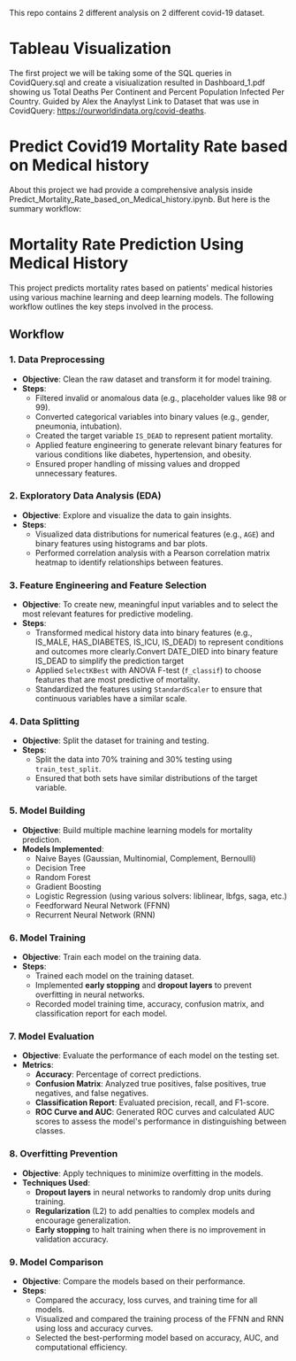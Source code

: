 This repo contains 2 different analysis on 2 different covid-19 dataset.
# Tableau Visualization

The first project we will be taking some of the SQL queries in CovidQuery.sql and create a visiualization resulted in Dashboard_1.pdf showing us Total Deaths Per Continent and Percent Population Infected Per Country. Guided by Alex the Anaylyst
Link to Dataset that was use in CovidQuery: https://ourworldindata.org/covid-deaths.

# Predict Covid19 Mortality Rate based on Medical history
About this project we had provide a comprehensive analysis inside Predict_Mortality_Rate_based_on_Medical_history.ipynb. But here is the summary workflow:

# Mortality Rate Prediction Using Medical History

This project predicts mortality rates based on patients' medical histories using various machine learning and deep learning models. The following workflow outlines the key steps involved in the process.

## Workflow
### 1. Data Preprocessing
   - **Objective**: Clean the raw dataset and transform it for model training.
   - **Steps**:
     - Filtered invalid or anomalous data (e.g., placeholder values like 98 or 99).
     - Converted categorical variables into binary values (e.g., gender, pneumonia, intubation).
     - Created the target variable `IS_DEAD` to represent patient mortality.
     - Applied feature engineering to generate relevant binary features for various conditions like diabetes, hypertension, and obesity.
     - Ensured proper handling of missing values and dropped unnecessary features.

### 2. Exploratory Data Analysis (EDA)
   - **Objective**: Explore and visualize the data to gain insights.
   - **Steps**:
     - Visualized data distributions for numerical features (e.g., `AGE`) and binary features using histograms and bar plots.
     - Performed correlation analysis with a Pearson correlation matrix heatmap to identify relationships between features.

### 3. Feature Engineering and Feature Selection
   - **Objective**: To create new, meaningful input variables and to select the most relevant features for predictive modeling.
   - **Steps**:
     - Transformed medical history data into binary features (e.g., IS_MALE, HAS_DIABETES, IS_ICU, IS_DEAD) to represent conditions and outcomes more clearly.Convert DATE_DIED into binary feature IS_DEAD to simplify the prediction target
     - Applied `SelectKBest` with ANOVA F-test (`f_classif`) to choose features that are most predictive of mortality.
     - Standardized the features using `StandardScaler` to ensure that continuous variables have a similar scale.

### 4. Data Splitting
   - **Objective**: Split the dataset for training and testing.
   - **Steps**:
     - Split the data into 70% training and 30% testing using `train_test_split`.
     - Ensured that both sets have similar distributions of the target variable.

### 5. Model Building
   - **Objective**: Build multiple machine learning models for mortality prediction.
   - **Models Implemented**:
     - Naive Bayes (Gaussian, Multinomial, Complement, Bernoulli)
     - Decision Tree
     - Random Forest
     - Gradient Boosting
     - Logistic Regression (using various solvers: liblinear, lbfgs, saga, etc.)
     - Feedforward Neural Network (FFNN)
     - Recurrent Neural Network (RNN)
   
### 6. Model Training
   - **Objective**: Train each model on the training data.
   - **Steps**:
     - Trained each model on the training dataset.
     - Implemented **early stopping** and **dropout layers** to prevent overfitting in neural networks.
     - Recorded model training time, accuracy, confusion matrix, and classification report for each model.

### 7. Model Evaluation
   - **Objective**: Evaluate the performance of each model on the testing set.
   - **Metrics**:
     - **Accuracy**: Percentage of correct predictions.
     - **Confusion Matrix**: Analyzed true positives, false positives, true negatives, and false negatives.
     - **Classification Report**: Evaluated precision, recall, and F1-score.
     - **ROC Curve and AUC**: Generated ROC curves and calculated AUC scores to assess the model's performance in distinguishing between classes.

### 8. Overfitting Prevention
   - **Objective**: Apply techniques to minimize overfitting in the models.
   - **Techniques Used**:
     - **Dropout layers** in neural networks to randomly drop units during training.
     - **Regularization** (L2) to add penalties to complex models and encourage generalization.
     - **Early stopping** to halt training when there is no improvement in validation accuracy.

### 9. Model Comparison
   - **Objective**: Compare the models based on their performance.
   - **Steps**:
     - Compared the accuracy, loss curves, and training time for all models.
     - Visualized and compared the training process of the FFNN and RNN using loss and accuracy curves.
     - Selected the best-performing model based on accuracy, AUC, and computational efficiency.


